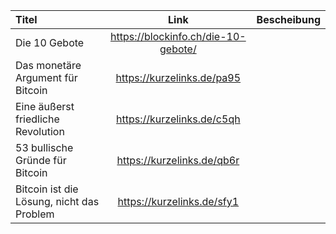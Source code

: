 | Titel                                       |  Link                                  | Bescheibung   | 
| :----------------------------------------   | :-------------------------------------:|:-------------:|
| Die 10 Gebote                               | https://blockinfo.ch/die-10-gebote/    |               |               
| Das monetäre Argument für Bitcoin           | https://kurzelinks.de/pa95             |               |            
| Eine äußerst friedliche Revolution          | https://kurzelinks.de/c5qh             |               |  
| 53 bullische Gründe für Bitcoin             | https://kurzelinks.de/qb6r             |               | 
| Bitcoin ist die Lösung, nicht das Problem   | https://kurzelinks.de/sfy1             |               | 
